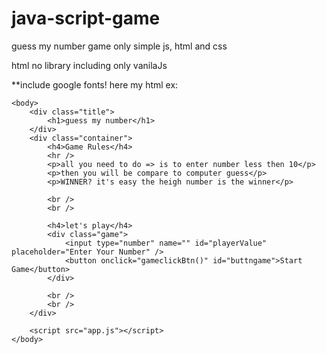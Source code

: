 # java-script-game
guess my number game only simple js, html and css 

html no library including 
only vanilaJs

**include google fonts!
here my html ex:
    <link rel="stylesheet" type="text/css" href="./main.css" />
    <link href="https://fonts.googleapis.com/css?family=Trade+Winds&display=swap" rel="stylesheet" />
    <link href="https://fonts.googleapis.com/css?family=Fredoka+One&display=swap" rel="stylesheet" />
    <link href="https://fonts.googleapis.com/css?family=Satisfy&display=swap" rel="stylesheet" />
    <head>
        <meta charset="UTF-8" />
        <meta name="viewport" content="width=device-width, initial-scale=1.0" />
        <title>game</title>
    </head>

    <body>
        <div class="title">
            <h1>guess my number</h1>
        </div>
        <div class="container">
            <h4>Game Rules</h4>
            <hr />
            <p>all you need to do => is to enter number less then 10</p>
            <p>then you will be compare to computer guess</p>
            <p>WINNER? it's easy the heigh number is the winner</p>

            <br />
            <br />

            <h4>let's play</h4>
            <div class="game">
                <input type="number" name="" id="playerValue" placeholder="Enter Your Number" />
                <button onclick="gameclickBtn()" id="buttngame">Start Game</button>
            </div>

            <br />
            <br />
        </div>

        <script src="app.js"></script>
    </body>
</html>
